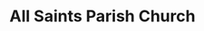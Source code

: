 ---
Name: All Saints Parish Church
Area: Bingley
Address: Old Main Street, Bingley
Postcode: BD16 2RH
Web: https://www.allsaintsbingley.org.uk
Facebook: https://www.facebook.com/BingleyParishChurch
Lat: 
Lng: 
Member: 'no'
Description: An ancient church which has served the congregation and people of Bingley
  for over a thousand years.
splash: AllSaints.jpg
image-credit: Nigel Bain
internal-link: 
internal-link-text: 
LastUpdated: '2025-06-29'
closed-date: 
title: All Saints Parish Church
permalink: "/venues/all_saints_parish_church.html"
layout: venue_page
---